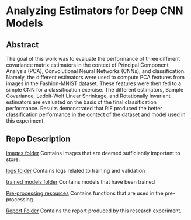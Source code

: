 # Analyzing Estimators for Deep CNN Models

## Abstract
The goal of this work was to evaluate the performance of three different covariance matrix
estimators in the context of Principal Component Analysis (PCA), Convolutional Neural Networks
(CNNs), and classification. Namely, the different estimators were used to compute PCA features
from images in the Fashion-MNIST dataset. These features were then fed to a simple CNN for a
classification exercise. The different estimators, Sample Covariance, Ledoit-Wolf Linear
Shrinkage, and Rotationally Invariant estimators are evaluated on the basis of the final
classification performance. Results demonstrated that RIE produced the better
classification performance in the contect of the dataset and model used in this experiment. 

## Repo Description

[images folder](./images) 
    Contains images that are deemed sufficiently important to store. 

[logs folder](./logs)
    Contains logs related to training and validation

[trained models folder](./models)
    Contains models that have been trained

[Pre-processing resources](./PipelineResources.py)
    Contains functions that are used in the pre-processing

[Report Folder](./report)
    Contains the report produced by this research experiment. 

